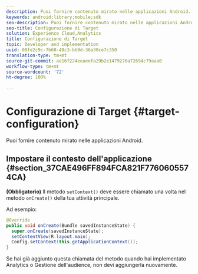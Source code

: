 ```yaml
---
description: Puoi fornire contenuto mirato nelle applicazioni Android.
keywords: android;library;mobile;sdk
seo-description: Puoi fornire contenuto mirato nelle applicazioni Android.
seo-title: Configurazione di Target
solution: Experience Cloud,Analytics
title: Configurazione di Target
topic: Developer and implementation
uuid: 09fe2c9c-7b60-49c3-bb9d-36a30ce7c350
translation-type: tm+mt
source-git-commit: ae16f224eeaeefa29b2e1479270a72694c79aaa0
workflow-type: tm+mt
source-wordcount: '72'
ht-degree: 100%

---
```



# Configurazione di Target {#target-configuration}

Puoi fornire contenuto mirato nelle applicazioni Android.

## Impostare il contesto dell&#39;applicazione {#section_37CAE496FF894FCA821F7760605574CA}

**(Obbligatorio)** Il metodo `setContext()` deve essere chiamato una volta nel metodo `onCreate()` della tua attività principale.

Ad esempio:

```java
@Override 
public void onCreate(Bundle savedInstanceState) { 
  super.onCreate(savedInstanceState); 
  setContentView(R.layout.main); 
  Config.setContext(this.getApplicationContext()); 
}
```

Se hai già aggiunto questa chiamata del metodo quando hai implementato Analytics o Gestione dell&#39;audience, non devi aggiungerla nuovamente.
